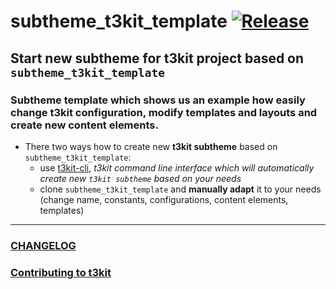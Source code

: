 # subtheme_t3kit_template [![Release](https://img.shields.io/github/release/t3kit/subtheme_t3kit_template.svg?style=flat-square)](https://github.com/t3kit/subtheme_t3kit_template/releases)

## Start new subtheme for t3kit project based on `subtheme_t3kit_template`
### Subtheme template which shows us an example how easily change t3kit configuration, modify templates and layouts and create new content elements.
* There two ways how to create new **t3kit subtheme** based on `subtheme_t3kit_template`:
  - use [t3kit-cli](https://github.com/t3kit/t3kit-cli), _t3kit command line interface which will automatically create new `t3kit subtheme` based on your needs_
  - clone `subtheme_t3kit_template` and **manually adapt** it to your needs (change name, constants, configurations, content elements, templates)

***

### [CHANGELOG](https://github.com/t3kit/subtheme_t3kit_template/blob/master/CHANGELOG.md)
### [Contributing to t3kit](https://github.com/t3kit/t3kit/blob/master/CONTRIBUTING.md)

